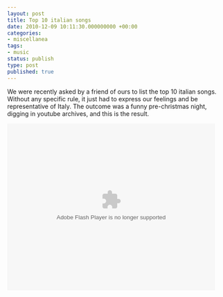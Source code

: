 ```yaml
---
layout: post
title: Top 10 italian songs
date: 2010-12-09 10:11:30.000000000 +00:00
categories:
- miscellanea
tags:
- music
status: publish
type: post
published: true
---
```

<p>We were recently asked by a friend of ours to list the top 10 italian songs. Without any specific rule, it just had to express our feelings and be representative of Italy. The outcome was a funny pre-christmas night, digging in youtube archives, and this is the result.</p>
<p><object width="480" height="385"><param name="movie" value="http://www.youtube.com/p/5A9447AFF1BBDDCE?hl=en_US&fs=1" /><param name="allowFullScreen" value="true" /><param name="allowscriptaccess" value="always" /><embed src="http://www.youtube.com/p/5A9447AFF1BBDDCE?hl=en_US&fs=1" type="application/x-shockwave-flash" width="480" height="385" allowscriptaccess="always" allowfullscreen="true"></embed></object></p>

